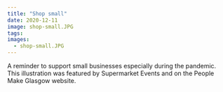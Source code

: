 ```yaml
---
title: "Shop small"
date: 2020-12-11
image: shop-small.JPG
tags:
images:
  - shop-small.JPG
---
```


A reminder to support small businesses especially during the pandemic. This illustration was featured by Supermarket Events and on the People Make Glasgow website.